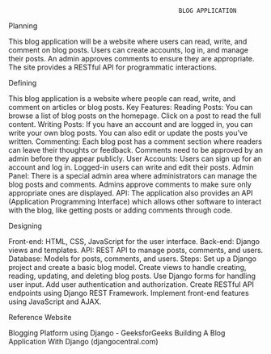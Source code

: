                                                    BLOG APPLICATION





Planning

This blog application will be a  website where users can read, write, and comment on blog posts. Users can create accounts, log in, and manage their posts. An admin approves comments to ensure they are appropriate. The site provides a RESTful API for programmatic interactions.




Defining

This blog application is a website where people can read, write, and comment on articles or blog posts.
Key Features:
Reading Posts:
You can browse a list of blog posts on the homepage.
Click on a post to read the full content.
Writing Posts:
If you have an account and are logged in, you can write your own blog posts.
You can also edit or update the posts you’ve written.
Commenting:
Each blog post has a comment section where readers can leave their thoughts or feedback.
Comments need to be approved by an admin before they appear publicly.
User Accounts:
Users can sign up for an account and log in.
Logged-in users can write and edit their posts.
Admin Panel:
There is a special admin area where administrators can manage the blog posts and comments.
Admins approve comments to make sure only appropriate ones are displayed.
API:
The application also provides an API (Application Programming Interface) which allows other software to interact with the blog, like getting posts or adding comments through code.



Designing


Front-end: HTML, CSS, JavaScript for the user interface.
Back-end: Django views and templates.
API: REST API to manage posts, comments, and users.
Database: Models for posts, comments, and users.
Steps:
Set up a Django project and create a basic blog model.
Create views to handle creating, reading, updating, and deleting blog posts.
Use Django forms for handling user input.
Add user authentication and authorization.
Create RESTful API endpoints using Django REST Framework.
Implement front-end features using JavaScript and AJAX.

Reference Website

Blogging Platform using Django - GeeksforGeeks
Building A Blog Application With Django (djangocentral.com)




















